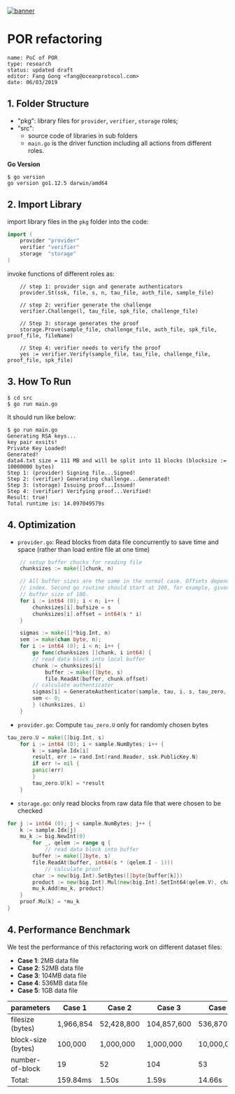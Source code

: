 [![banner](https://raw.githubusercontent.com/oceanprotocol/art/master/github/repo-banner%402x.png)](https://oceanprotocol.com)

# POR refactoring
```
name: PoC of POR
type: research
status: updated draft
editor: Fang Gong <fang@oceanprotocol.com>
date: 06/03/2019
```



## 1. Folder Structure

* "pkg": library files for `provider`, `verifier`, `storage` roles;
* "src": 
	* source code of libraries in sub folders
	* `main.go` is the driver function including all actions from different roles.

**Go Version**

```
$ go version
go version go1.12.5 darwin/amd64
```

## 2. Import Library

import library files in the `pkg` folder into the code:

```go
import (
	provider "provider"
	verifier "verifier"
	storage  "storage"
)
```

invoke functions of different roles as:

```
	// step 1: provider sign and generate authenticators
	provider.St(ssk, file, s, n, tau_file, auth_file, sample_file)

	// step 2: verifier generate the challenge
	verifier.Challenge(l, tau_file, spk_file, challenge_file)

	// Step 3: storage generates the proof
	storage.Prove(sample_file, challenge_file, auth_file, spk_file, proof_file, fileName)

	// Step 4: verifier needs to verify the proof
	yes := verifier.Verify(sample_file, tau_file, challenge_file, proof_file, spk_file)
```

## 3. How To Run

```
$ cd src
$ go run main.go
```

It should run like below:

```
$ go run main.go
Generating RSA keys...
key pair exsits!
Private Key Loaded!
Generated!
data4.txt size = 111 MB and will be split into 11 blocks (blocksize := 10000000 bytes)
Step 1: (provider) Signing file...Signed!
Step 2: (verifier) Generating challenge...Generated!
Step 3: (storage) Issuing proof...Issued!
Step 4: (verifier) Verifying proof...Verified!
Result: true!
Total runtime is: 14.097049579s
```


## 4. Optimization

* `provider.go`: Read blocks from data file concurrently to save time and space (rather than load entire file at one time)

```go
	// setup buffer chucks for reading file
	chunksizes := make([]chunk, n)

	// All buffer sizes are the same in the normal case. Offsets depend on the
	// index. Second go routine should start at 100, for example, given our
	// buffer size of 100.
	for i := int64 (0); i < n; i++ {
		chunksizes[i].bufsize = s
		chunksizes[i].offset = int64(s * i)
	}

	sigmas := make([]*big.Int, n)
	sem := make(chan byte, n);
	for i := int64 (0); i < n; i++ {
		go func(chunksizes []chunk, i int64) {
		// read data block into local buffer
		chunk := chunksizes[i]
	    	buffer := make([]byte, s)
	    	file.ReadAt(buffer, chunk.offset)
		// calculate authenticator
		sigmas[i] = GenerateAuthenticator(sample, tau, i, s, tau_zero, buffer, ssk)
		sem <- 0;
		} (chunksizes, i)
	}
```

* `provider.go`: Compute `tau_zero.U` only for randomly chosen bytes

```go
tau_zero.U = make([]big.Int, s)
	for i := int64 (0); i < sample.NumBytes; i++ {
		k := sample.Idx[i]
		result, err := rand.Int(rand.Reader, ssk.PublicKey.N)
		if err != nil {
		panic(err)
		}
		tau_zero.U[k] = *result
	}
```

* `storage.go`: only read blocks from raw data file that were chosen to be checked

```go
for j := int64 (0); j < sample.NumBytes; j++ {
	k := sample.Idx[j]
	mu_k := big.NewInt(0)
    	for _, qelem := range q {
      		// read data block into buffer
	   	buffer := make([]byte, s)
	   	file.ReadAt(buffer, int64(s * (qelem.I - 1)))
      		// calculate proof
		char := new(big.Int).SetBytes([]byte{buffer[k]})
		product := new(big.Int).Mul(new(big.Int).SetInt64(qelem.V), char)
		mu_k.Add(mu_k, product)
	}
	proof.Mu[k] = *mu_k
}
```


## 4. Performance Benchmark

We test the performance of this refactoring work on different dataset files:

* **Case 1**: 2MB data file 
* **Case 2**: 52MB data file 
* **Case 3**: 104MB data file 
* **Case 4**: 536MB data file 
* **Case 5**: 1GB data file 

parameters | Case 1  | Case 2 | Case 3 | Case 4 | Case 5 |
---|---|---|---| ---| ---|
filesize (bytes) | 1,966,854 | 52,428,800 | 104,857,600 | 536,870,912 | 1,073,741,824 |
block-size (bytes) | 100,000 | 1,000,000 | 1,000,000 | 10,000,000 | 10,000,000 | 
number-of-block | 19 | 52 | 104 | 53 | 107 |
Total: | 159.84ms | 1.50s |  1.59s | 14.66s | 16.15s |



	
 
